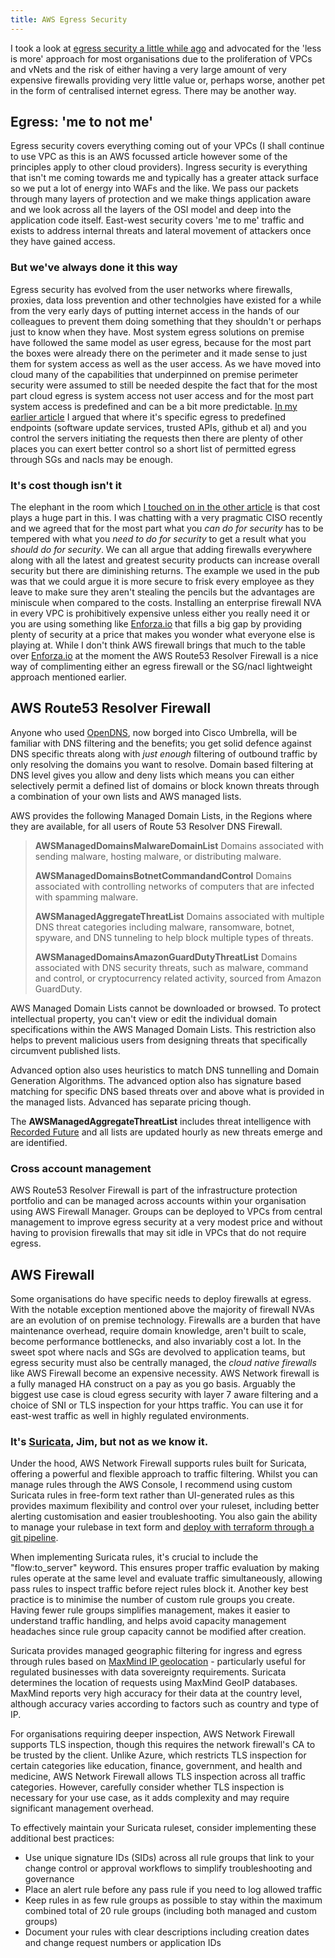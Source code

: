 ```yaml
---
title: AWS Egress Security
---
```


I took a look at [egress security a little while ago](egress-security.md) and advocated for the 'less is more' approach for most organisations due to the proliferation of VPCs and vNets and the risk of either having a very large amount of very expensive firewalls providing very little value or, perhaps worse, another pet in the form of centralised internet egress. There may be another way.

## Egress: 'me to not me'

Egress security covers everything coming out of your VPCs (I shall continue to use VPC as this is an AWS focussed article however some of the principles apply to other cloud providers). Ingress security is everything that isn't me coming towards me and typically has a greater attack surface so we put a lot of energy into WAFs and the like. We pass our packets through many layers of protection and we make things application aware and we look across all the layers of the OSI model and deep into the application code itself. East-west security covers 'me to me' traffic and exists to address internal threats and lateral movement of attackers once they have gained access.

### But we've always done it this way

Egress security has evolved from the user networks where firewalls, proxies, data loss prevention and other technolgies have existed for a while from the very early days of putting internet access in the hands of our colleagues to prevent them doing something that they shouldn't or perhaps just to know when they have. Most system egress solutions on premise have followed the same model as user egress, because for the most part the boxes were already there on the perimeter and it made sense to just them for system access as well as the user access. As we have moved into cloud many of the capabilities that underpinned on premise perimeter security were assumed to still be needed despite the fact that for the most part cloud egress is system access not user access and for the most part system access is predefined and can be a bit more predictable. [In my earlier article](egress-security.md) I argued that where it's specific egress to predefined endpoints (software update services, trusted APIs, github et al) and you control the servers initiating the requests then there are plenty of other places you can exert better control so a short list of permitted egress through SGs and nacls may be enough.

### It's cost though isn't it

The elephant in the room which [I touched on in the other article](egress-security.md) is that cost plays a huge part in this. I was chatting with a very pragmatic CISO recently and we agreed that for the most part what you *can do for security* has to be tempered with what you *need to do for security* to get a result what you *should do for security*. We can all argue that adding firewalls everywhere along with all the latest and greatest security products can increase overall security but there are diminishing returns. The example we used in the pub was that we could argue it is more secure to frisk every employee as they leave to make sure they aren't stealing the pencils but the advantages are miniscule when compared to the costs.
Installing an enterprise firewall NVA in every VPC is prohibitively expensive unless either you really need it or you are using something like [Enforza.io](https://www.enforza.io) that fills a big gap by providing plenty of security at a price that makes you wonder what everyone else is playing at. While I don't think AWS firewall brings that much to the table over [Enforza.io](https://www.enforza.io) at the moment the AWS Route53 Resolver Firewall is a nice way of complimenting either an egress firewall or the SG/nacl lightweight approach mentioned earlier.

## AWS Route53 Resolver Firewall

Anyone who used [OpenDNS](https://www.opendns.com), now borged into Cisco Umbrella, will be familiar with DNS filtering and the benefits; you get solid defence against DNS specific threats along with *just enough* filtering of outbound traffic by only resolving the domains you want to resolve. Domain based filtering at DNS level gives you allow and deny lists which means you can either selectively permit a defined list of domains or block known threats through a combination of your own lists and AWS managed lists.

AWS provides the following Managed Domain Lists, in the Regions where they are available, for all users of Route 53 Resolver DNS Firewall.

> **AWSManagedDomainsMalwareDomainList**
> Domains associated with sending malware, hosting malware, or distributing malware.
>
> **AWSManagedDomainsBotnetCommandandControl**
> Domains associated with controlling networks of computers that are infected with spamming malware.
>
> **AWSManagedAggregateThreatList**
> Domains associated with multiple DNS threat categories including malware, ransomware, botnet, spyware, and DNS tunneling to help block multiple types of threats.
>
> **AWSManagedDomainsAmazonGuardDutyThreatList**
> Domains associated with DNS security threats, such as malware, command and control, or cryptocurrency related activity, sourced from Amazon GuardDuty.

AWS Managed Domain Lists cannot be downloaded or browsed. To protect intellectual property, you can't view or edit the individual domain specifications within the AWS Managed Domain Lists. This restriction also helps to prevent malicious users from designing threats that specifically circumvent published lists.

Advanced option also uses heuristics to match DNS tunnelling and Domain Generation Algorithms. The advanced option also has signature based matching for specific DNS based threats over and above what is provided in the managed lists. Advanced has separate pricing though.

The **AWSManagedAggregateThreatList** includes threat intelligence with [Recorded Future](https://www.recordedfuture.com) and all lists are updated hourly as new threats emerge and are identified.

### Cross account management

AWS Route53 Resolver Firewall is part of the infrastructure protection portfolio and can be managed across accounts within your organisation using AWS Firewall Manager. Groups can be deployed to VPCs from central management to improve egress security at a very modest price and without having to provision firewalls that may sit idle in VPCs that do not require egress.

## AWS Firewall

Some organisations do have specific needs to deploy firewalls at egress. With the notable exception mentioned above the majority of firewall NVAs are an evolution of on premise technology. Firewalls are a burden that have maintenance overhead, require domain knowledge, aren't built to scale, become performance bottlenecks, and also invariably cost a lot. In the sweet spot where nacls and SGs are devolved to application teams, but egress security must also be centrally managed, the *cloud native firewalls* like AWS Firewall become an expensive necessity. AWS Network firewall is a fully managed HA construct on a pay as you go basis. Arguably the biggest use case is cloud egress security with layer 7 aware filtering and a choice of SNI or TLS inspection for your https traffic. You can use it for east-west traffic as well in highly regulated environments.

### It's [Suricata](https://suricata.io), Jim, but not as we know it.

Under the hood, AWS Network Firewall supports rules built for Suricata, offering a powerful and flexible approach to traffic filtering. Whilst you can manage rules through the AWS Console, I recommend using custom Suricata rules in free-form text rather than UI-generated rules as this provides maximum flexibility and control over your ruleset, including better alerting customisation and easier troubleshooting. You also gain the ability to manage your rulebase in text form and [deploy with terraform through a git pipeline](https://registry.terraform.io/providers/hashicorp/aws/latest/docs/resources/networkfirewall_rule_group#rules_string-1).

When implementing Suricata rules, it's crucial to include the "flow:to_server" keyword. This ensures proper traffic evaluation by making rules operate at the same level and evaluate traffic simultaneously, allowing pass rules to inspect traffic before reject rules block it. Another key best practice is to minimise the number of custom rule groups you create. Having fewer rule groups simplifies management, makes it easier to understand traffic handling, and helps avoid capacity management headaches since rule group capacity cannot be modified after creation.

Suricata provides managed geographic filtering for ingress and egress through rules based on [MaxMind IP geolocation](https://support.maxmind.com/hc/en-us/categories/1260801446650-GeoIP2-and-GeoLite2) - particularly useful for regulated businesses with data sovereignty requirements. Suricata determines the location of requests using MaxMind GeoIP databases. MaxMind reports very high accuracy for their data at the country level, although accuracy varies according to factors such as country and type of IP.

For organisations requiring deeper inspection, AWS Network Firewall supports TLS inspection, though this requires the network firewall's CA to be trusted by the client. Unlike Azure, which restricts TLS inspection for certain categories like education, finance, government, and health and medicine, AWS Network Firewall allows TLS inspection across all traffic categories. However, carefully consider whether TLS inspection is necessary for your use case, as it adds complexity and may require significant management overhead.

To effectively maintain your Suricata ruleset, consider implementing these additional best practices:

* Use unique signature IDs (SIDs) across all rule groups that link to your change control or approval workflows to simplify troubleshooting and governance
* Place an alert rule before any pass rule if you need to log allowed traffic
* Keep rules in as few rule groups as possible to stay within the maximum combined total of 20 rule groups (including both managed and custom groups)
* Document your rules with clear descriptions including creation dates and change request numbers or application IDs